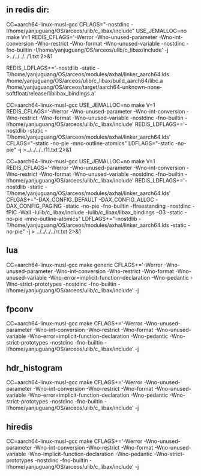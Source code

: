 
## in redis dir:
CC=aarch64-linux-musl-gcc CFLAGS="-nostdinc -I/home/yanjuguang/OS/arceos/ulib/c_libax/include" USE_JEMALLOC=no make V=1 REDIS_CFLAGS='-Werror -Wno-unused-parameter -Wno-int-conversion -Wno-restrict -Wno-format -Wno-unused-variable -nostdinc -fno-builtin -I/home/yanjuguang/OS/arceos/ulib/c_libax/include' -j >../../../../1.txt 2>&1

REDIS_LDFLAGS+='-nostdlib -static -T/home/yanjuguang/OS/arceos/modules/axhal/linker_aarch64.lds /home/yanjuguang/OS/arceos/ulib/c_libax/build_aarch64/libc.a /home/yanjuguang/OS/arceos/target/aarch64-unknown-none-softfloat/release/liblibax_bindings.a'

CC=aarch64-linux-musl-gcc USE_JEMALLOC=no make V=1 REDIS_CFLAGS='-Werror -Wno-unused-parameter -Wno-int-conversion -Wno-restrict -Wno-format -Wno-unused-variable -nostdinc -fno-builtin -I/home/yanjuguang/OS/arceos/ulib/c_libax/include' REDIS_LDFLAGS+='-nostdlib -static -T/home/yanjuguang/OS/arceos/modules/axhal/linker_aarch64.lds' CFLAGS="-static -no-pie -mno-outline-atomics" LDFLAGS="-static -no-pie" -j >../../../../11.txt 2>&1

CC=aarch64-linux-musl-gcc USE_JEMALLOC=no make V=1 REDIS_CFLAGS='-Werror -Wno-unused-parameter -Wno-int-conversion -Wno-restrict -Wno-format -Wno-unused-variable -nostdinc -fno-builtin -I/home/yanjuguang/OS/arceos/ulib/c_libax/include' REDIS_LDFLAGS+='-nostdlib -static -T/home/yanjuguang/OS/arceos/modules/axhal/linker_aarch64.lds' CFLGAS+="-DAX_CONFIG_DEFAULT -DAX_CONFIG_ALLOC -DAX_CONFIG_PAGING -static -no-pie -fno-builtin -ffreestanding -nostdinc -fPIC -Wall -Iulib/c_libax/include -Iulib/c_libax/libax_bindings -O3 -static -no-pie -mno-outline-atomics" LDFLAGS+="-nostdlib -T/home/yanjuguang/OS/arceos/modules/axhal/linker_aarch64.lds -static -no-pie" -j > ../../../../rr.txt 2>&1

## lua
CC=aarch64-linux-musl-gcc make generic CFLAGS+='-Werror -Wno-unused-parameter -Wno-int-conversion -Wno-restrict -Wno-format -Wno-unused-variable -Wno-error=implicit-function-declaration -Wno-pedantic -Wno-strict-prototypes -nostdinc -fno-builtin -I/home/yanjuguang/OS/arceos/ulib/c_libax/include' -j

## fpconv
CC=aarch64-linux-musl-gcc make CFLAGS+='-Werror -Wno-unused-parameter -Wno-int-conversion -Wno-restrict -Wno-format -Wno-unused-variable -Wno-error=implicit-function-declaration -Wno-pedantic -Wno-strict-prototypes -nostdinc -fno-builtin -I/home/yanjuguang/OS/arceos/ulib/c_libax/include' -j

## hdr_histogram
CC=aarch64-linux-musl-gcc make CFLAGS+='-Werror -Wno-unused-parameter -Wno-int-conversion -Wno-restrict -Wno-format -Wno-unused-variable -Wno-error=implicit-function-declaration -Wno-pedantic -Wno-strict-prototypes -nostdinc -fno-builtin -I/home/yanjuguang/OS/arceos/ulib/c_libax/include' -j

## hiredis
CC=aarch64-linux-musl-gcc make CFLAGS+='-Werror -Wno-unused-parameter -Wno-int-conversion -Wno-restrict -Wno-format -Wno-unused-variable -Wno-implicit-function-declaration -Wno-pedantic -Wno-strict-prototypes -nostdinc -fno-builtin -I/home/yanjuguang/OS/arceos/ulib/c_libax/include' -j

